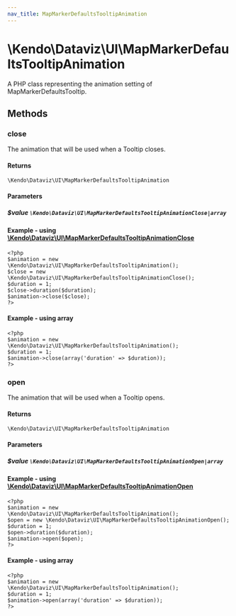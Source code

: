 ```yaml
---
nav_title: MapMarkerDefaultsTooltipAnimation
---
```


# \Kendo\Dataviz\UI\MapMarkerDefaultsTooltipAnimation

A PHP class representing the animation setting of MapMarkerDefaultsTooltip.


## Methods

### close

The animation that will be used when a Tooltip closes.

#### Returns
`\Kendo\Dataviz\UI\MapMarkerDefaultsTooltipAnimation`

#### Parameters

##### $value `\Kendo\Dataviz\UI\MapMarkerDefaultsTooltipAnimationClose|array`


#### Example - using [\Kendo\Dataviz\UI\MapMarkerDefaultsTooltipAnimationClose](/api/wrappers/php/Kendo/Dataviz/UI/MapMarkerDefaultsTooltipAnimationClose)
    <?php
    $animation = new \Kendo\Dataviz\UI\MapMarkerDefaultsTooltipAnimation();
    $close = new \Kendo\Dataviz\UI\MapMarkerDefaultsTooltipAnimationClose();
    $duration = 1;
    $close->duration($duration);
    $animation->close($close);
    ?>

#### Example - using array

    <?php
    $animation = new \Kendo\Dataviz\UI\MapMarkerDefaultsTooltipAnimation();
    $duration = 1;
    $animation->close(array('duration' => $duration));
    ?>

### open

The animation that will be used when a Tooltip opens.

#### Returns
`\Kendo\Dataviz\UI\MapMarkerDefaultsTooltipAnimation`

#### Parameters

##### $value `\Kendo\Dataviz\UI\MapMarkerDefaultsTooltipAnimationOpen|array`


#### Example - using [\Kendo\Dataviz\UI\MapMarkerDefaultsTooltipAnimationOpen](/api/wrappers/php/Kendo/Dataviz/UI/MapMarkerDefaultsTooltipAnimationOpen)
    <?php
    $animation = new \Kendo\Dataviz\UI\MapMarkerDefaultsTooltipAnimation();
    $open = new \Kendo\Dataviz\UI\MapMarkerDefaultsTooltipAnimationOpen();
    $duration = 1;
    $open->duration($duration);
    $animation->open($open);
    ?>

#### Example - using array

    <?php
    $animation = new \Kendo\Dataviz\UI\MapMarkerDefaultsTooltipAnimation();
    $duration = 1;
    $animation->open(array('duration' => $duration));
    ?>

